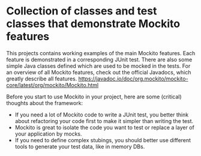 # Collection of classes and test classes that demonstrate Mockito features

This projects contains working examples of the main Mockito features. Each feature is demonstrated in a corresponding JUnit test. There are also some simple Java classes defined which are used to be mocked in the tests.  For an overview of all Mockito features, check out the official Javadocs, which greatly describe all features. https://javadoc.io/doc/org.mockito/mockito-core/latest/org/mockito/Mockito.html

Before you start to use Mockito in your project, here are some (critical) thoughts about the framework:

- If you need a lot of Mockito code to write a JUnit test, you better think about refactoring your code first to make it simpler than writing the test. 
- Mockito is great to isolate the code you want to test or replace a layer of your application by mocks. 
- If you need to define complex stubings, you should better use different tools to generate your test data, like in memory DBs.
